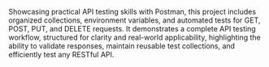 Showcasing practical API testing skills with Postman, this project includes organized collections, environment variables, and automated tests for GET, POST, PUT, and DELETE requests. It demonstrates a complete API testing workflow, structured for clarity and real-world applicability, highlighting the ability to validate responses, maintain reusable test collections, and efficiently test any RESTful API.
